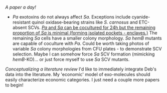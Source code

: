*A paper a day!*
- *Pa* exotoxins do not always affect *Sa*. Exceptions include cyanide-resistant quinol oxidase-bearing strains like *S. carnosus* and ETC-absent SCVs. [*Pa* and *Sa* can be cocultured for 24h but the remaining proportion of *Sa* is minimal (forming isolated pockets - enclaves.)](https://pmc.ncbi.nlm.nih.gov/articles/PMC2772425/) The remaining *Sa* cells have a smaller colony morphology. *Sa hemB* mutants are capable of coculture with *Pa*.
Could be worth taking photos of variable *Sa* colony morphologies from CFU plates - to demonstrate SCV selection. Maybe I can somehow force *Sa* SCV formation (mimicking *hemB*-KO)... or just force myself to use *Sa* SCV mutants.

*Conceptualizing a literature review*
I'd like to immediately integrate Deb's data into the literature. My 'economic' model of exo-molecules should easily characterize economic categories. I just need a couple more papers to begin!